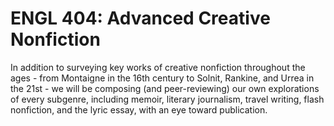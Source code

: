 # ENGL 404: Advanced Creative Nonfiction

In addition to surveying key works of creative nonfiction throughout the ages - from Montaigne in the 16th century to Solnit, Rankine, and Urrea in the 21st - we will be composing (and peer-reviewing) our own explorations of every subgenre, including memoir, literary journalism, travel writing, flash nonfiction, and the lyric essay, with an eye toward publication.